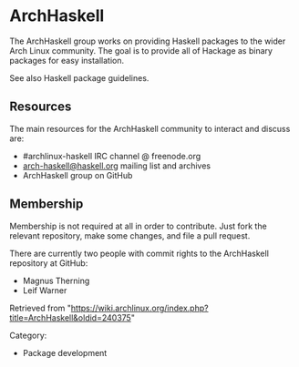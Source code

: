 ArchHaskell
===========

The ArchHaskell group works on providing Haskell packages to the wider
Arch Linux community. The goal is to provide all of Hackage as binary
packages for easy installation.

See also Haskell package guidelines.

Resources
---------

The main resources for the ArchHaskell community to interact and discuss
are:

-   #archlinux-haskell IRC channel @ freenode.org
-   arch-haskell@haskell.org mailing list and archives
-   ArchHaskell group on GitHub

Membership
----------

Membership is not required at all in order to contribute. Just fork the
relevant repository, make some changes, and file a pull request.

There are currently two people with commit rights to the ArchHaskell
repository at GitHub:

-   Magnus Therning
-   Leif Warner

Retrieved from
"https://wiki.archlinux.org/index.php?title=ArchHaskell&oldid=240375"

Category:

-   Package development
